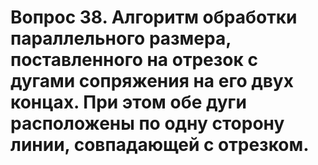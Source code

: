 # Вопрос 38. Алгоритм обработки параллельного размера, поставленного на отрезок с дугами сопряжения на его двух концах. При этом обе дуги расположены по одну сторону линии, совпадающей с отрезком.

